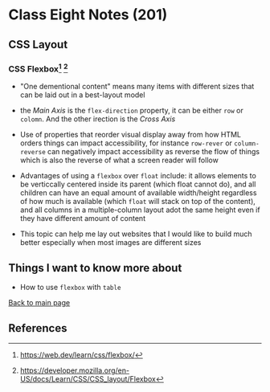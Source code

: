 # Class Eight Notes (201)

## CSS Layout

### CSS Flexbox[^1] [^2]

- "One dementional content" means many items with different sizes that can be laid out in a best-layout model
- the *Main Axis* is the `flex-direction` property, it can be either `row` or `colomn`. And the other irection is the *Cross Axis*
- Use of properties that reorder visual display away from how HTML orders things can impact accessibility, for instance `row-rever` or `column-reverse` can negatively impact accessibility as reverse the flow of things which is also the reverse of what a screen reader will follow

- Advantages of using a `flexbox` over `float` include: it allows elements to be verticcally centered inside its parent (which float cannot do), and all children can have an equal amount of available width/height regardless of how much is available (which `float` will stack on top of the content), and all columns in a multiple-column layout adot the same height even if they have different amount of content
- This topic can help me lay out websites that I would like to build much better especially when most images are different sizes

## Things I want to know more about

- How to use `flexbox` with `table`

 [Back to main page](https://mirandalu2020.github.io/reading-notes/)

## References

[^1]:https://web.dev/learn/css/flexbox/
[^2]:https://developer.mozilla.org/en-US/docs/Learn/CSS/CSS_layout/Flexbox 
